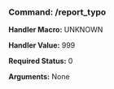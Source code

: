 ### Command: /report_typo

**Handler Macro:** UNKNOWN

**Handler Value:** 999

**Required Status:** 0

**Arguments:**
None
